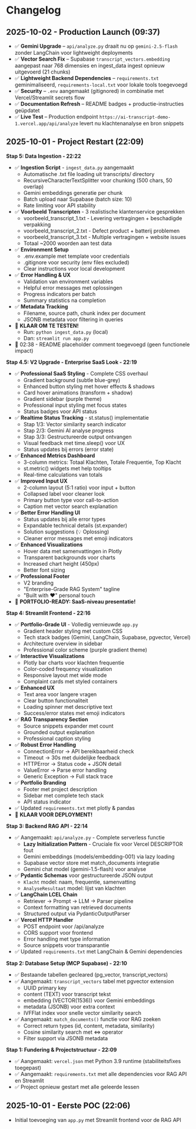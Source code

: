 # Changelog

## 2025-10-02 - Production Launch (09:37)

- ✅ **Gemini Upgrade** – `api/analyze.py` draait nu op `gemini-2.5-flash` zonder LangChain voor lightweight deployments
- ✅ **Vector Search Fix** – Supabase `transcript_vectors.embedding` aangepast naar 768 dimensies en ingest_data ingest opnieuw uitgevoerd (21 chunks)
- ✅ **Lightweight Backend Dependencies** – `requirements.txt` geminimaliseerd, `requirements-local.txt` voor lokale tools toegevoegd
- ✅ **Security** – `.env` aangemaakt (gitignored) in combinatie met Vercel/Streamlit secrets flow
- ✅ **Documentation Refresh** – README badges + productie-instructies geüpdatet
- ✅ **Live Test** – Production endpoint `https://ai-transcript-demo-1.vercel.app/api/analyze` levert nu klachtenanalyse en bron snippets

## 2025-10-01 - Project Restart (22:09)

**Stap 5: Data Ingestion - 22:22**
- ✅ **Ingestion Script** - `ingest_data.py` aangemaakt
  - Automatische .txt file loading uit transcripts/ directory
  - RecursiveCharacterTextSplitter voor chunking (500 chars, 50 overlap)
  - Gemini embeddings generatie per chunk
  - Batch upload naar Supabase (batch size: 10)
  - Rate limiting voor API stability
- ✅ **Voorbeeld Transcripten** - 3 realistische klantenservice gesprekken
  - voorbeeld_transcript_1.txt - Levering vertragingen + beschadigde verpakking
  - voorbeeld_transcript_2.txt - Defect product + batterij problemen
  - voorbeeld_transcript_3.txt - Multiple vertragingen + website issues
  - Totaal ~2000 woorden aan test data
- ✅ **Environment Setup**
  - .env.example met template voor credentials
  - .gitignore voor security (env files excluded)
  - Clear instructions voor local development
- ✅ **Error Handling & UX**
  - Validation van environment variables
  - Helpful error messages met oplossingen
  - Progress indicators per batch
  - Summary statistics na completion
- ✅ **Metadata Tracking**
  - Filename, source path, chunk index per document
  - JSONB metadata voor filtering in queries
- 🎯 **KLAAR OM TE TESTEN!**
  - Run: `python ingest_data.py` (local)
  - Dan: `streamlit run app.py`
- 🔄 02:38 - README placeholder comment toegevoegd (geen functionele impact)

**Stap 4.5: V2 Upgrade - Enterprise SaaS Look - 22:19**
- ✅ **Professional SaaS Styling** - Complete CSS overhaul
  - Gradient background (subtle blue-grey)
  - Enhanced button styling met hover effects & shadows
  - Card hover animations (transform + shadow)
  - Gradient sidebar (purple theme)
  - Professional input styling met focus states
  - Status badges voor API status
- ✅ **Realtime Status Tracking** - st.status() implementatie
  - Stap 1/3: Vector similarity search indicator
  - Stap 2/3: Gemini AI analyse progress
  - Stap 3/3: Gestructureerde output ontvangen
  - Visual feedback met time.sleep() voor UX
  - Status updates bij errors (error state)
- ✅ **Enhanced Metrics Dashboard**
  - 3-column metrics: Totaal Klachten, Totale Frequentie, Top Klacht
  - st.metric() widgets met help tooltips
  - Real-time calculations van totals
- ✅ **Improved Input UX**
  - 2-column layout (5:1 ratio) voor input + button
  - Collapsed label voor cleaner look
  - Primary button type voor call-to-action
  - Caption met vector search explanation
- ✅ **Better Error Handling UI**
  - Status updates bij alle error types
  - Expandable technical details (st.expander)
  - Solution suggestions (💡 Oplossing)
  - Cleaner error messages met emoji indicators
- ✅ **Enhanced Visualizations**
  - Hover data met samenvattingen in Plotly
  - Transparent backgrounds voor charts
  - Increased chart height (450px)
  - Better font sizing
- ✅ **Professional Footer**
  - V2 branding
  - "Enterprise-Grade RAG System" tagline
  - "Built with ❤️" personal touch
- 🎯 **PORTFOLIO-READY: SaaS-niveau presentatie!**

**Stap 4: Streamlit Frontend - 22:16**
- ✅ **Portfolio-Grade UI** - Volledig vernieuwde `app.py`
  - Gradient header styling met custom CSS
  - Tech stack badges (Gemini, LangChain, Supabase, pgvector, Vercel)
  - Architecture overview in sidebar
  - Professional color scheme (purple gradient theme)
- ✅ **Interactive Visualizations**
  - Plotly bar charts voor klachten frequentie
  - Color-coded frequency visualization
  - Responsive layout met wide mode
  - Complaint cards met styled containers
- ✅ **Enhanced UX**
  - Text area voor langere vragen
  - Clear button functionaliteit
  - Loading spinner met descriptive text
  - Success/error states met emoji indicators
- ✅ **RAG Transparency Section**
  - Source snippets expander met count
  - Grounded output explanation
  - Professional caption styling
- ✅ **Robust Error Handling**
  - ConnectionError → API bereikbaarheid check
  - Timeout → 30s met duidelijke feedback
  - HTTPError → Status code + JSON detail
  - ValueError → Parse error handling
  - Generic Exception → Full stack trace
- ✅ **Portfolio Branding**
  - Footer met project description
  - Sidebar met complete tech stack
  - API status indicator
- ✅ Updated `requirements.txt` met plotly & pandas
- 🎯 **KLAAR VOOR DEPLOYMENT!**

**Stap 3: Backend RAG API - 22:14**
- ✅ Aangemaakt: `api/analyze.py` - Complete serverless functie
  - **Lazy Initialization Pattern** - Cruciale fix voor Vercel DESCRIPTOR fout
  - Gemini embeddings (models/embedding-001) via lazy loading
  - Supabase vector store met match_documents integratie
  - Gemini chat model (gemini-1.5-flash) voor analyse
- ✅ **Pydantic Schemas** voor gestructureerde JSON output
  - `Klacht` model: naam, frequentie, samenvatting
  - `AnalyseResultaat` model: lijst van klachten
- ✅ **LangChain LCEL Chain**
  - Retriever → Prompt → LLM → Parser pipeline
  - Context formatting van retrieved documents
  - Structured output via PydanticOutputParser
- ✅ **Vercel HTTP Handler**
  - POST endpoint voor /api/analyze
  - CORS support voor frontend
  - Error handling met type information
  - Source snippets voor transparantie
- ✅ Updated `requirements.txt` met LangChain & Gemini dependencies

**Stap 2: Database Setup (MCP Supabase) - 22:10**
- ✅ Bestaande tabellen gecleared (pg_vector, transcript_vectors)
- ✅ Aangemaakt: `transcript_vectors` tabel met pgvector extension
  - UUID primary key
  - content (TEXT) voor transcript tekst
  - embedding (VECTOR(1536)) voor Gemini embeddings
  - metadata (JSONB) voor extra context
  - IVFFlat index voor snelle vector similarity search
- ✅ Aangemaakt: `match_documents()` functie voor RAG zoeken
  - Correct return types (id, content, metadata, similarity)
  - Cosine similarity search met <=> operator
  - Filter support via JSONB metadata

**Stap 1: Fundering & Projectstructuur - 22:09**
- ✅ Aangemaakt: `vercel.json` met Python 3.9 runtime (stabiliteitsfixes toegepast)
- ✅ Aangemaakt: `requirements.txt` met alle dependencies voor RAG API en Streamlit
- ✅ Project opnieuw gestart met alle geleerde lessen

## 2025-10-01 - Eerste POC (22:06)
- Initial toevoeging van `app.py` met Streamlit frontend voor de RAG API
